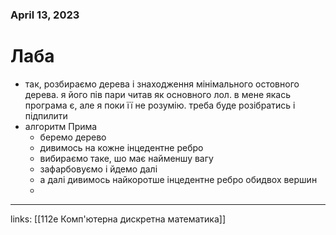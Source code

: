 
### April 13, 2023

# Лаба

- так, розбираємо дерева і знаходження мінімального остовного дерева. я його пів пари читав як основного лол. в мене якась програма є, але я поки її не розумію. треба буде розібратись і підпилити
- алгоритм Прима
    - беремо дерево
    - дивимось на кожне інцедентне ребро
    - вибираємо таке, шо має найменшу вагу
    - зафарбовуємо і йдемо далі
    - а далі дивимось найкоротше інцедентне ребро обидвох вершин
    - 



---

links: [[112e Комп'ютерна дискретна математика]]

